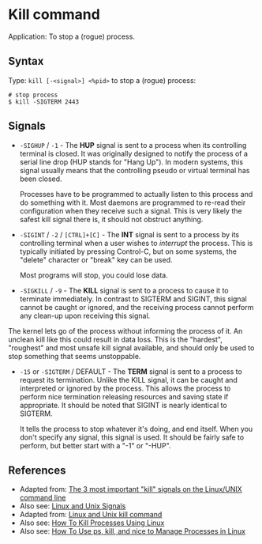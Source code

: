 # Kill command

Application: To stop a (rogue) process.

## Syntax

Type: `kill [-<signal>] <%pid>` to stop a (rogue) process:

```shell
# stop process
$ kill -SIGTERM 2443
```

## Signals

- `-SIGHUP` / `-1` - The **HUP** signal is sent to a process when its controlling terminal is closed. It was originally designed to notify the process of a serial line drop (HUP stands for "Hang Up"). In modern systems, this signal usually means that the controlling pseudo or virtual terminal has been closed.

  Processes have to be programmed to actually listen to this process and do something with it. Most daemons are programmed to re-read their configuration when they receive such a signal. This is very likely the safest kill signal there is, it should not obstruct anything.

- `-SIGINT` / `-2` / `[CTRL]+[C]` - The **INT** signal is sent to a process by its controlling terminal when a user wishes to _interrupt_ the process. This is typically initiated by pressing Control-C, but on some systems, the "delete" character or "break" key can be used.

  Most programs will stop, you could lose data.

- `-SIGKILL` / `-9` - The **KILL** signal is sent to a process to cause it to terminate immediately. In contrast to SIGTERM and SIGINT, this signal cannot be caught or ignored, and the receiving process cannot perform any clean-up upon receiving this signal.

 The kernel lets go of the process without informing the process of it. An unclean kill like this could result in data loss. This is the "hardest", "roughest" and most unsafe kill signal available, and should only be used to stop something that seems unstoppable.

- `-15` or `-SIGTERM` / DEFAULT - The **TERM** signal is sent to a process to request its termination. Unlike the KILL signal, it can be caught and interpreted or ignored by the process. This allows the process to perform nice termination releasing resources and saving state if appropriate. It should be noted that SIGINT is nearly identical to SIGTERM.

  It tells the process to stop whatever it's doing, and end itself. When you don't specify any signal, this signal is used. It should be fairly safe to perform, but better start with a "-1" or "-HUP".


## References

- Adapted from: [The 3 most important "kill" signals on the Linux/UNIX command line][1]
- Also see: [Linux and Unix Signals][4]
- Adapted from: [Linux and Unix kill command][5]
- Also see: [How To Kill Processes Using Linux][2]
- Also see: [How To Use ps, kill, and nice to Manage Processes in Linux][3]

<!-- REFERENCES -->

[1]:http://meinit.nl/the-3-most-important-kill-signals-on-the-linux-unix-command-line
[2]:https://www.lifewire.com/how-to-kill-processes-using-linux-4062677
[3]:https://www.digitalocean.com/community/tutorials/how-to-use-ps-kill-and-nice-to-manage-processes-in-linux
[4]:http://www.computerhope.com/unix/signals.htm
[5]:http://www.computerhope.com/unix/ukill.htm
